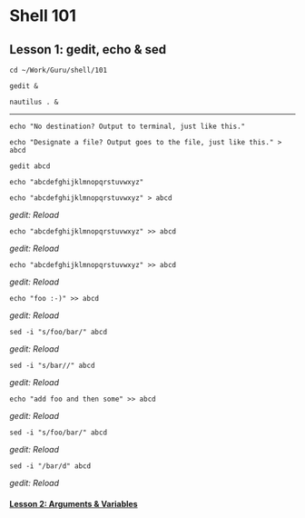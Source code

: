 # Shell 101
## Lesson 1: gedit, echo & sed

`cd ~/Work/Guru/shell/101`

`gedit &`

`nautilus . &`
___

`echo "No destination? Output to terminal, just like this."`

`echo "Designate a file? Output goes to the file, just like this." > abcd`

`gedit abcd`

`echo "abcdefghijklmnopqrstuvwxyz"`

`echo "abcdefghijklmnopqrstuvwxyz" > abcd`

*gedit: Reload*

`echo "abcdefghijklmnopqrstuvwxyz" >> abcd`

*gedit: Reload*

`echo "abcdefghijklmnopqrstuvwxyz" >> abcd`

*gedit: Reload*

`echo "foo :-)" >> abcd`

*gedit: Reload*

`sed -i "s/foo/bar/" abcd`

*gedit: Reload*

`sed -i "s/bar//" abcd`

*gedit: Reload*

`echo "add foo and then some" >> abcd`

*gedit: Reload*

`sed -i "s/foo/bar/" abcd`

*gedit: Reload*

`sed -i "/bar/d" abcd`

*gedit: Reload*

#### [Lesson 2: Arguments & Variables](https://github.com/inkVerb/guru/blob/master/101-shell/Lesson-02.md)
